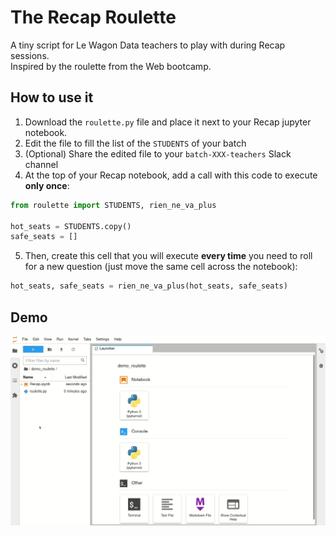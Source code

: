 # The Recap Roulette

A tiny script for Le Wagon Data teachers to play with during Recap sessions.  
Inspired by the roulette from the Web bootcamp. 

## How to use it

1. Download the `roulette.py` file and place it next to your Recap jupyter notebook.
2. Edit the file to fill the list of the `STUDENTS` of your batch
3. (Optional) Share the edited file to your `batch-XXX-teachers` Slack channel
4. At the top of your Recap notebook, add a call with this code to execute **only once**:
``` python
from roulette import STUDENTS, rien_ne_va_plus

hot_seats = STUDENTS.copy()
safe_seats = []
```
5. Then, create this cell that you will execute **every time** you need to roll for a new question (just move the same cell across the notebook):
``` python
hot_seats, safe_seats = rien_ne_va_plus(hot_seats, safe_seats)
``` 

## Demo

![The Recap Roulette demo gif](demo.gif)
